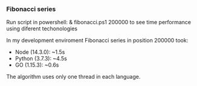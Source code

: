 ### Fibonacci series
Run script in powershell: & fibonacci.ps1 200000 to see time performance using diferent techonologies

In my development enviroment Fibonacci series in position 200000 took:
- Node (14.3.0): ~1.5s
- Python (3.7.3): ~4.5s
- GO (1.15.3): ~0.6s

The algorithm uses only one thread in each language.